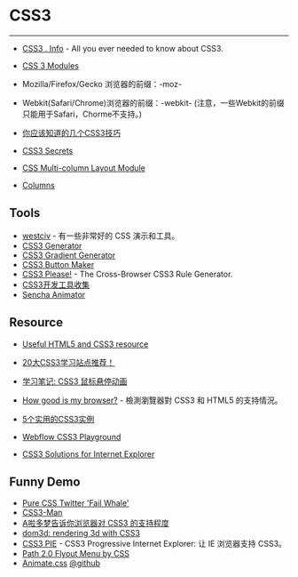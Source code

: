 
# CSS3

----

* [CSS3 . Info](http://www.css3.info/) - All you ever needed to know about CSS3.
* [CSS 3 Modules](http://vidasp.net/css3/)
* Mozilla/Firefox/Gecko 浏览器的前缀：-moz-
* Webkit(Safari/Chrome)浏览器的前缀：-webkit- (注意，一些Webkit的前缀只能用于Safari，Chorme不支持。)
* [你应该知道的几个CSS3技巧](http://www.cnbeta.com/articles/107729.htm)
* [CSS3 Secrets](http://lea.verou.me/css3-secrets/#intro)

* [CSS Multi-column Layout Module](http://www.w3.org/TR/css3-multicol/)
* [Columns](http://www.quirksmode.org/css/multicolumn.html)

## Tools

* [westciv](http://westciv.com/) - 有一些非常好的 CSS 演示和工具。
* [CSS3 Generator](http://www.css3generator.com/)
* [CSS3 Gradient Generator](http://gradients.glrzad.com/)
* [CSS3 Button Maker](http://css-tricks.com/examples/ButtonMaker/)
* [CSS3 Please!](http://css3please.com/) - The Cross-Browser CSS3 Rule Generator.
* [CSS3开发工具收集](http://www.qianduan.net/css3-development-tools-collection.html)
* [Sencha Animator](http://www.sencha.com/products/animator/)

## Resource

* [Useful HTML5 and CSS3 resource](http://www.last-child.com/html5-helpful-links/)
* [20大CSS3学习站点推荐！](http://nx365.net/2009/02/20%E4%B8%AA%E6%9C%89%E7%94%A8%E7%9A%84css3%E5%AD%A6%E4%B9%A0%E7%AB%99%E7%82%B9%E6%8E%A8%E8%8D%90%EF%BC%81/)
* [学习笔记: CSS3 鼠标悬停动画](http://fis.io/css-3-hover-animations.html)
* [How good is my browser?](http://www.findmebyip.com/#target-selector) - 檢測瀏覽器對 CSS3 和 HTML5 的支持情況。
* [5个实用的CSS3实例](http://www.cnbeta.com/articles/113068.htm)
* [Webflow CSS3 Playground](http://playground.webflow.com/)

* [CSS3 Solutions for Internet Explorer](http://www.smashingmagazine.com/2010/04/28/css3-solutions-for-internet-explorer/)

## Funny Demo

* [Pure CSS Twitter 'Fail Whale'](http://www.subcide.com/experiments/fail-whale/)
* [CSS3-Man](http://www.optimum7.com/css3-man/animation.html)
* [A啦多梦告诉你浏览器对 CSS3 的支持程度](http://knb.im/css3/)
* [dom3d: rendering 3d with CSS3](http://jlongster.com/s/dom3d/)
* [CSS3 PIE](http://css3pie.com/) - CSS3 Progressive Internet Explorer: 让 IE 浏览器支持 CSS3。
* [Path 2.0 Flyout Menu by CSS](http://sparanoid.com/lab/path-menu/)
* [Animate.css](http://daneden.me/animate/)
    [@github](https://github.com/daneden/animate.css)
